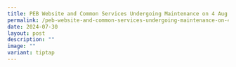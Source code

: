 ```yaml
---
title: PEB Website and Common Services Undergoing Maintenance on 4 Aug 2024
permalink: /peb-website-and-common-services-undergoing-maintenance-on-4-aug-2024/
date: 2024-07-30
layout: post
description: ""
image: ""
variant: tiptap
---
```

